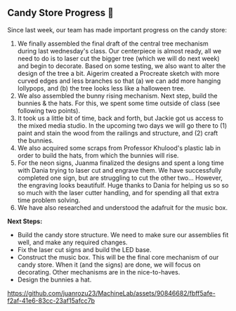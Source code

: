 ## Candy Store Progress 🍬
Since last week, our team has made important progress on the candy store:
1. We finally assembled the final draft of the central tree mechanism during last wednesday's class. Our centerpiece is almost ready, all we need to do is to laser cut the bigger tree (which we will do next week) and begin to decorate.
      Based on some testing, we also want to alter the design of the tree a bit. Aigerim created a Procreate sketch with more curved edges and less branches so that (a) we can add more hanging lollypops, and (b) the tree looks less like a halloween tree.
2. We also assembled the bunny rising mechanism. Next step, build the bunnies & the hats. For this, we spent some time outside of class (see following two points).
3. It took us a little bit of time, back and forth, but Jackie got us access to the mixed media studio. In the upcoming two days we will go there to (1) paint and stain the wood from the railings and structure, and (2) craft the bunnies.
4. We also acquired some scraps from Professor Khulood's plastic lab in order to build the hats, from which the bunnies will rise. 
5. For the neon signs, Juanma finalized the designs and spent a long time with Dania trying to laser cut and engrave them. We have successfully completed one sign, but are struggling to cut the other two... However, the engraving looks beautifulf. Huge thanks to Dania for helping us so so so much with the laser cutter handling, and for spending all that extra time problem solving.
6. We have also researched and understood the adafruit for the music box.

**Next Steps:**
- Build the candy store structure. We need to make sure our assemblies fit well, and make any required changes.
- Fix the laser cut signs and build the LED base.
- Construct the music box. This will be the final core mechanism of our candy store. When it (and the signs) are done, we will focus on decorating. Other mechanisms are in the nice-to-haves.
- Design the bunnies a hat. 



https://github.com/juanrozu23/MachineLab/assets/90846682/fbff5afe-f2af-41e6-83cc-23af15afcc7b

